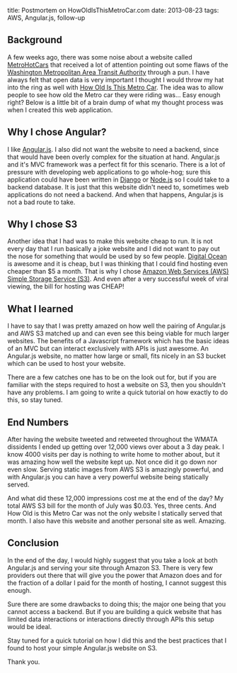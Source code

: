 title: Postmortem on HowOldIsThisMetroCar.com
date: 2013-08-23
tags: AWS, Angular.js, follow-up

## Background

A few weeks ago, there was some noise about a website called [MetroHotCars][1] that received a lot of attention pointing out some flaws of the [Washington Metropolitan Area Transit Authority][2] through a pun. I have always felt that open data is very important I thought I would throw my hat into the ring as well with [How Old Is This Metro Car][3]. The idea was to allow people to see how old the Metro car they were riding was... Easy enough right? Below is a little bit of a brain dump of what my thought process was when I created this web application.

## Why I chose Angular?

I like [Angular.js][4]. I also did not want the website to need a backend, since that would have been overly complex for the situation at hand. Angular.js and it's MVC framework was a perfect fit for this scenario. There is a lot of pressure with developing web applications to go whole-hog; sure this application could have been written in [Django][5] or [Node.js][6] so I could take to a backend database. It is just that this website didn't need to, sometimes web applications do not need a backend. And when that happens, Angular.js is not a bad route to take.

## Why I chose S3

Another idea that I had was to make this website cheap to run. It is not every day that I run basically a joke website and I did not want to pay out the nose for something that would be used by so few people. [Digital Ocean][7] is awesome and it is cheap, but I was thinking that I could find hosting even cheaper than $5 a month. That is why I chose [Amazon Web Services (AWS)][8] [Simple Storage Service (S3)][9]. And even after a very successful week of viral viewing, the bill for hosting was CHEAP!

## What I learned

I have to say that I was pretty amazed on how well the pairing of Angular.js and AWS S3 matched up and can even see this being viable for much larger websites. The benefits of a Javascript framework which has the basic ideas of an MVC but can interact exclusively with APIs is just awesome. An Angular.js website, no matter how large or small, fits nicely in an S3 bucket which can be used to host your website.

There are a few catches one has to be on the look out for, but if you are familiar with the steps required to host a website on S3, then you shouldn't have any problems. I am going to write a quick tutorial on how exactly to do this, so stay tuned.

## End Numbers

After having the website tweeted and retweeted throughout the WMATA dissidents I ended up getting over 12,000 views over about a 3 day peak. I know 4000 visits per day is nothing to write home to mother about, but it was amazing how well the website kept up. Not once did it go down nor even slow. Serving static images from AWS S3 is amazingly powerful, and with Angular.js you can have a very powerful website being statically served.

And what did these 12,000 impressions cost me at the end of the day? My total AWS S3 bill for the month of July was $0.03. Yes, three cents. And How Old is this Metro Car was not the only website I statically served that month. I also have this website and another personal site as well. Amazing.

## Conclusion

In the end of the day, I would highly suggest that you take a look at both Angular.js and serving your site through Amazon S3. There is very few providers out there that will give you the power that Amazon does and for the fraction of a dollar I paid for the month of hosting, I cannot suggest this enough.

Sure there are some drawbacks to doing this; the major one being that you cannot access a backend. But if you are building a quick website that has limited data interactions or interactions directly through APIs this setup would be ideal.

Stay tuned for a quick tutorial on how I did this and the best practices that I found to host your simple Angular.js website on S3.

Thank you.

[1]: http://metrohotcars.com/
[2]: http://www.wmata.com/
[3]: http://www.howoldisthismetrocar.com/
[4]: http://angularjs.org/
[5]: https://www.djangoproject.com/
[6]: http://nodejs.org/
[7]: https://www.digitalocean.com/
[8]: https://aws.amazon.com/
[9]: https://aws.amazon.com/s3/
